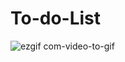 # To-do-List
![ezgif com-video-to-gif](https://user-images.githubusercontent.com/99727468/218349273-0d31871a-a38a-4042-951f-d6694ba8c236.gif)

